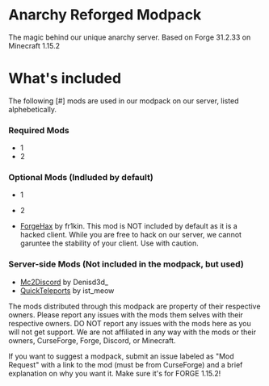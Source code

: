 # Anarchy Reforged Modpack
The magic behind our unique anarchy server.
Based on Forge 31.2.33 on Minecraft 1.15.2

# What's included
The following [#] mods are used in our modpack on our server, listed alphebetically.
### Required Mods
- 1
- 2

### Optional Mods (Indluded by default)
- 1
- 2

- [ForgeHax](https://github.com/fr1kin/ForgeHax) by fr1kin. This mod is NOT included by default as it is a hacked client. While you are free to hack on our server, we cannot garuntee the stability of your client. Use with caution.

### Server-side Mods (Not included in the modpack, but used)
- [Mc2Discord](https://www.curseforge.com/minecraft/mc-mods/minecraft2discord) by Denisd3d_
- [QuickTeleports](https://www.curseforge.com/minecraft/mc-mods/quickteleports) by ist_meow

The mods distributed through this modpack are property of their respective owners. Please report any issues with the mods them selves with their respective owners. DO NOT report any issues with the mods here as you will not get support. We are not affiliated in any way with the mods or their owners, CurseForge, Forge, Discord, or Minecraft.

If you want to suggest a modpack, submit an issue labeled as "Mod Request" with a link to the mod (must be from CurseForge) and a brief explanation on why you want it. Make sure it's for FORGE 1.15.2!
